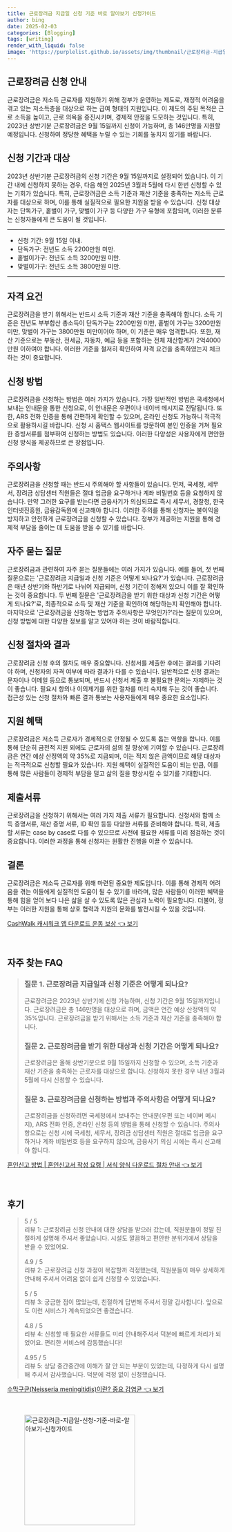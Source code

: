 ```yaml
---
title: 근로장려금 지급일 신청 기준 바로 알아보기 신청가이드
author: bing
date: 2025-02-03
categories: [Blogging]
tags: [writing]
render_with_liquid: false
image: 'https://purplelist.github.io/assets/img/thumbnail/근로장려금-지급일-신청-기준-바로-알아보기-신청가이드.webp'
---
```



<h2 id='근로장려금_신청안내'>근로장려금 신청 안내</h2>

<p>근로장려금은 저소득 근로자를 지원하기 위해 정부가 운영하는 제도로, 재정적 어려움을 겪고 있는 저소득층을 대상으로 하는 급여 형태의 지원입니다. 이 제도의 주된 목적은 근로 소득을 높이고, 근로 의욕을 증진시키며, 경제적 안정을 도모하는 것입니다. 특히, 2023년 상반기분 근로장려금은 9월 15일까지 신청이 가능하며, 총 146만명을 지원할 예정입니다. 신청하여 정당한 혜택을 누릴 수 있는 기회를 놓치지 않기를 바랍니다.</p>

<h2 id='신청기간과대상'>신청 기간과 대상</h2>

<p>2023년 상반기분 근로장려금의 신청 기간은 9월 15일까지로 설정되어 있습니다. 이 기간 내에 신청하지 못하는 경우, 다음 해인 2025년 3월과 5월에 다시 한번 신청할 수 있는 기회가 있습니다. 특히, 근로장려금은 소득 기준과 재산 기준을 충족하는 저소득 근로자를 대상으로 하며, 이를 통해 실질적으로 필요한 지원을 받을 수 있습니다. 신청 대상자는 단독가구, 홑벌이 가구, 맞벌이 가구 등 다양한 가구 유형에 포함되며, 이러한 분류는 신청자들에게 큰 도움이 될 것입니다.</p>

<hr />

<ul>
    <li>신청 기간: 9월 15일 이내.</li>
    <li>단독가구: 전년도 소득 2200만원 미만.</li>
    <li>홑벌이가구: 전년도 소득 3200만원 미만.</li>
    <li>맞벌이가구: 전년도 소득 3800만원 미만.</li>
</ul>

<hr />

<h2 id='자격요건'>자격 요건</h2>

<p>근로장려금을 받기 위해서는 반드시 소득 기준과 재산 기준을 충족해야 합니다. 소득 기준은 전년도 부부합산 총소득이 단독가구는 2200만원 미만, 홑벌이 가구는 3200만원 미만, 맞벌이 가구는 3800만원 미만이어야 하며, 이 기준은 매우 엄격합니다. 또한, 재산 기준으로는 부동산, 전세금, 자동차, 예금 등을 포함하는 전체 재산합계가 2억4000만원 이하여야 합니다. 이러한 기준을 철저히 확인하여 자격 요건을 충족하였는지 체크하는 것이 중요합니다.</p>

<h2 id='신청방법'>신청 방법</h2>

<p>근로장려금을 신청하는 방법은 여러 가지가 있습니다. 가장 일반적인 방법은 국세청에서 보내는 안내문을 통한 신청으로, 이 안내문은 우편이나 네이버 메시지로 전달됩니다. 또한, ARS 전화 인증을 통해 간편하게 확인할 수 있으며, 온라인 신청도 가능하니 적극적으로 활용하시길 바랍니다. 신청 시 홈택스 웹사이트를 방문하여 본인 인증을 거쳐 필요한 증빙서류를 첨부하여 신청하는 방법도 있습니다. 이러한 다양성은 사용자에게 편안한 신청 방식을 제공하므로 큰 장점입니다.</p>

<h2 id='주의사항'>주의사항</h2>

<p>근로장려금을 신청할 때는 반드시 주의해야 할 사항들이 있습니다. 먼저, 국세청, 세무서, 장려금 상담센터 직원들은 절대 입금을 요구하거나 계좌 비밀번호 등을 요청하지 않습니다. 만약 그러한 요구를 받는다면 금융사기가 의심되므로 즉시 세무서, 경찰청, 한국인터넷진흥원, 금융감독원에 신고해야 합니다. 이러한 주의를 통해 신청자는 불이익을 방지하고 안전하게 근로장려금을 신청할 수 있습니다. 정부가 제공하는 지원을 통해 경제적 부담을 줄이는 데 도움을 받을 수 있기를 바랍니다.</p>

<h2 id='자주_묻는_질문'>자주 묻는 질문</h2>

<p>근로장려금과 관련하여 자주 묻는 질문들에는 여러 가지가 있습니다. 예를 들어, 첫 번째 질문으로는 '근로장려금 지급일과 신청 기준은 어떻게 되나요?'가 있습니다. 근로장려금은 매년 상반기와 하반기로 나뉘어 지급되며, 신청 기간이 정해져 있으니 이를 잘 확인하는 것이 중요합니다. 두 번째 질문은 '근로장려금을 받기 위한 대상과 신청 기간은 어떻게 되나요?'로, 최종적으로 소득 및 재산 기준을 확인하여 해당하는지 확인해야 합니다. 마지막으로 '근로장려금을 신청하는 방법과 주의사항은 무엇인가?'라는 질문이 있으며, 신청 방법에 대한 다양한 정보를 알고 있어야 하는 것이 바람직합니다.</p>

<h2 id='신청절차와결과'>신청 절차와 결과</h2>

<p>근로장려금 신청 후의 절차도 매우 중요합니다. 신청서를 제출한 후에는 결과를 기다려야 하며, 신청자의 자격 여부에 따라 결과가 다를 수 있습니다. 일반적으로 신청 결과는 문자이나 이메일 등으로 통보되며, 반드시 신청서 제출 후 불필요한 문의는 자제하는 것이 좋습니다. 필요시 항의나 이의제기를 위한 절차를 미리 숙지해 두는 것이 좋습니다. 접근성 있는 신청 절차와 빠른 결과 통보는 사용자들에게 매우 중요한 요소입니다.</p>

<h2 id='지원혜택'>지원 혜택</h2>

<p>근로장려금은 저소득 근로자가 경제적으로 안정될 수 있도록 돕는 역할을 합니다. 이를 통해 단순히 금전적 지원 외에도 근로자의 삶의 질 향상에 기여할 수 있습니다. 근로장려금은 연간 예상 산정액의 약 35%로 지급되며, 이는 적지 않은 금액이므로 해당 대상자는 적극적으로 신청할 필요가 있습니다. 지원 혜택이 실질적인 도움이 되는 만큼, 이를 통해 많은 사람들이 경제적 부담을 덜고 삶의 질을 향상시킬 수 있기를 기대합니다.</p>

<h2 id='제출서류'>제출서류</h2>

<p>근로장려금을 신청하기 위해서는 여러 가지 제출 서류가 필요합니다. 신청서와 함께 소득 증명서류, 재산 증명 서류, ID 확인 등등 다양한 서류를 준비해야 합니다. 특히, 제출할 서류는 case by case로 다를 수 있으므로 사전에 필요한 서류를 미리 점검하는 것이 중요합니다. 이러한 과정을 통해 신청자는 원활한 진행을 이끌 수 있습니다.</p>

<h2 id='결론'>결론</h2>

<p>근로장려금은 저소득 근로자를 위해 마련된 중요한 제도입니다. 이를 통해 경제적 어려움을 겪는 이들에게 실질적인 도움이 될 수 있기를 바라며, 많은 사람들이 이러한 혜택을 통해 힘을 얻어 보다 나은 삶을 살 수 있도록 많은 관심과 노력이 필요합니다. 더불어, 정부는 이러한 지원을 통해 상호 협력과 지원의 문화를 발전시킬 수 있을 것입니다.</p>


<p><a class="click-button" title="CashWalk 캐시워크 앱 다운로드 운동 보상" href="https://purplelist.github.io/posts/CashWalk-%EC%BA%90%EC%8B%9C%EC%9B%8C%ED%81%AC-%EC%95%B1-%EB%8B%A4%EC%9A%B4%EB%A1%9C%EB%93%9C-%EC%9A%B4%EB%8F%99-%EB%B3%B4%EC%83%81/" rel="dofollow">CashWalk 캐시워크 앱 다운로드 운동 보상 👈 보기</a></p><br>
<h2 id='자주_찾는_FAQ'>자주 찾는 FAQ</h2>
<div itemscope="" itemtype="https://schema.org/FAQPage"> 
<blockquote> 
<div itemscope="" itemprop="mainEntity" itemtype="https://schema.org/Question"> 
<h3 itemprop="name">질문 1. 근로장려금 지급일과 신청 기준은 어떻게 되나요?</h3> 
<div itemscope="" itemprop="acceptedAnswer" itemtype="https://schema.org/Answer"> 
<span itemprop="text"> 
<p>근로장려금은 2023년 상반기에 신청 가능하며, 신청 기간은 9월 15일까지입니다. 근로장려금은 총 146만명을 대상으로 하며, 금액은 연간 예상 산정액의 약 35%입니다. 근로장려금을 받기 위해서는 소득 기준과 재산 기준을 충족해야 합니다.</p> 
</span> 
</div> 
</div> 

<div itemscope="" itemprop="mainEntity" itemtype="https://schema.org/Question"> 
<h3 itemprop="name">질문 2. 근로장려금을 받기 위한 대상과 신청 기간은 어떻게 되나요?</h3> 
<div itemscope="" itemprop="acceptedAnswer" itemtype="https://schema.org/Answer"> 
<span itemprop="text"> 
<p>근로장려금은 올해 상반기분으로 9월 15일까지 신청할 수 있으며, 소득 기준과 재산 기준을 충족하는 근로자를 대상으로 합니다. 신청하지 못한 경우 내년 3월과 5월에 다시 신청할 수 있습니다.</p> 
</span> 
</div> 
</div> 

<div itemscope="" itemprop="mainEntity" itemtype="https://schema.org/Question"> 
<h3 itemprop="name">질문 3. 근로장려금을 신청하는 방법과 주의사항은 어떻게 되나요?</h3> 
<div itemscope="" itemprop="acceptedAnswer" itemtype="https://schema.org/Answer"> 
<span itemprop="text"> 
<p>근로장려금을 신청하려면 국세청에서 보내주는 안내문(우편 또는 네이버 메시지), ARS 전화 인증, 온라인 신청 등의 방법을 통해 신청할 수 있습니다. 주의사항으로는 신청 시에 국세청, 세무서, 장려금 상담센터 직원은 절대로 입금을 요구하거나 계좌 비밀번호 등을 요구하지 않으며, 금융사기 의심 시에는 즉시 신고해야 합니다.</p> 
</span> 
</div> 
</div> 
</blockquote> 
</div>
<p><a class="click-button" title="혼인신고 방법 | 혼인신고서 작성 요령 | 서식 양식 다운로드 절차 안내" href="https://purplelist.github.io/posts/%ED%98%BC%EC%9D%B8%EC%8B%A0%EA%B3%A0-%EB%B0%A9%EB%B2%95-%ED%98%BC%EC%9D%B8%EC%8B%A0%EA%B3%A0%EC%84%9C-%EC%9E%91%EC%84%B1-%EC%9A%94%EB%A0%B9-%EC%84%9C%EC%8B%9D-%EC%96%91%EC%8B%9D-%EB%8B%A4%EC%9A%B4%EB%A1%9C%EB%93%9C-%EC%A0%88%EC%B0%A8-%EC%95%88%EB%82%B4/" rel="dofollow">혼인신고 방법 | 혼인신고서 작성 요령 | 서식 양식 다운로드 절차 안내 👈 보기</a></p><br>
<h2 id='후기'>후기</h2>
<div itemscope itemtype="https://schema.org/Product">
  <blockquote>
  <div itemprop="review" itemscope itemtype="https://schema.org/Review">
      <div itemprop="reviewRating" itemscope itemtype="https://schema.org/Rating"> <span itemprop="ratingValue">5</span> / <span itemprop="bestRating">5</span> </div>
      <span itemprop="reviewBody">리뷰 1: 근로장려금 신청 안내에 대한 상담을 받으러 갔는데, 직원분들이 정말 친절하게 설명해 주셔서 좋았습니다. 시설도 깔끔하고 편안한 분위기에서 상담을 받을 수 있었어요.</span>
  </div>
  <br>
  <div itemprop="review" itemscope itemtype="https://schema.org/Review">
      <div itemprop="reviewRating" itemscope itemtype="https://schema.org/Rating"> <span itemprop="ratingValue">4.9</span> / <span itemprop="bestRating">5</span> </div>
      <span itemprop="reviewBody">리뷰 2: 근로장려금 신청 과정이 복잡할까 걱정했는데, 직원분들이 매우 상세하게 안내해 주셔서 어려움 없이 쉽게 신청할 수 있었습니다.</span>
  </div>
  <br>
  <div itemprop="review" itemscope itemtype="https://schema.org/Review">
      <div itemprop="reviewRating" itemscope itemtype="https://schema.org/Rating"> <span itemprop="ratingValue">5</span> / <span itemprop="bestRating">5</span> </div>
      <span itemprop="reviewBody">리뷰 3: 궁금한 점이 많았는데, 친절하게 답변해 주셔서 정말 감사합니다. 앞으로도 이런 서비스가 계속되었으면 좋겠습니다.</span>
  </div>
  <br>
  <div itemprop="review" itemscope itemtype="https://schema.org/Review">
      <div itemprop="reviewRating" itemscope itemtype="https://schema.org/Rating"> <span itemprop="ratingValue">4.8</span> / <span itemprop="bestRating">5</span> </div>
      <span itemprop="reviewBody">리뷰 4: 신청할 때 필요한 서류들도 미리 안내해주셔서 덕분에 빠르게 처리가 되었어요. 편리한 서비스에 감동했습니다!</span>
  </div>
  <br>
  <div itemprop="review" itemscope itemtype="https://schema.org/Review">
      <div itemprop="reviewRating" itemscope itemtype="https://schema.org/Rating"> <span itemprop="ratingValue">4.95</span> / <span itemprop="bestRating">5</span> </div>
      <span itemprop="reviewBody">리뷰 5: 상담 중간중간에 이해가 잘 안 되는 부분이 있었는데, 다정하게 다시 설명해 주셔서 감사했습니다. 덕분에 걱정 없이 신청했습니다.</span>
  </div>
  </blockquote>
</div>
<p><a class="click-button" title="수막구균(Neisseria meningitidis)이란? 중요 감염균" href="https://purplelist.github.io/posts/%EC%88%98%EB%A7%89%EA%B5%AC%EA%B7%A0(Neisseria-meningitidis)%EC%9D%B4%EB%9E%80-%EC%A4%91%EC%9A%94-%EA%B0%90%EC%97%BC%EA%B7%A0/" rel="dofollow">수막구균(Neisseria meningitidis)이란? 중요 감염균 👈 보기</a></p><br>
<figure class="image"><img src="https://purplelist.github.io/assets/img/thumbnail/근로장려금-지급일-신청-기준-바로-알아보기-신청가이드.webp" alt="근로장려금-지급일-신청-기준-바로-알아보기-신청가이드" width="256" height="256"></figure>